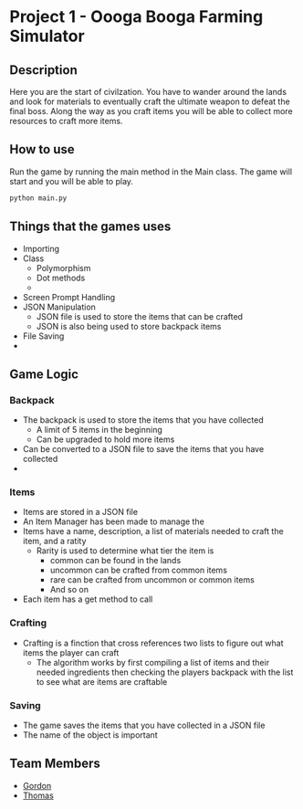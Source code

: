 # Project 1 - Oooga Booga Farming Simulator
## Description
Here you are the start of civilzation. You have to wander around the lands and look for materials to eventually craft the ultimate weapon to defeat the final boss. Along the way as you craft items you will be able to collect more resources to craft more items. 

## How to use
Run the game by running the main method in the Main class. The game will start and you will be able to play.

``` python
python main.py
```

## Things that the games uses
- Importing
- Class 
  - Polymorphism
  - Dot methods
  -  
- Screen Prompt Handling
- JSON Manipulation
  - JSON file is used to store the items that can be crafted
  - JSON is also being used to store backpack items
- File Saving
- 

## Game Logic





### Backpack 
- The backpack is used to store the items that you have collected
  - A limit of 5 items in the beginning
  - Can be upgraded to hold more items
- Can be converted to a JSON file to save the items that you have collected
- 

### Items
- Items are stored in a JSON file
- An Item Manager has been made to manage the 
- Items have a name, description, a list of materials needed to craft the item, and a ratity
  - Rarity is used to determine what tier the item is
    - common can be found in the lands
    - uncommon can be crafted from common items
    - rare can be crafted from uncommon or common items 
    - And so on
- Each item has a get method to call 

### Crafting
- Crafting is a finction that cross references two lists to figure out what items the player can craft
  - The algorithm works by first compiling a list of items and their needed ingredients then checking the players backpack with the list to see what are items are craftable
  
### Saving 
- The game saves the items that you have collected in a JSON file
- The name of the object is important

## Team Members
- [Gordon](https://github.com/Gizmofire)
- [Thomas](https://github.com/ThomasHakwins ) 


